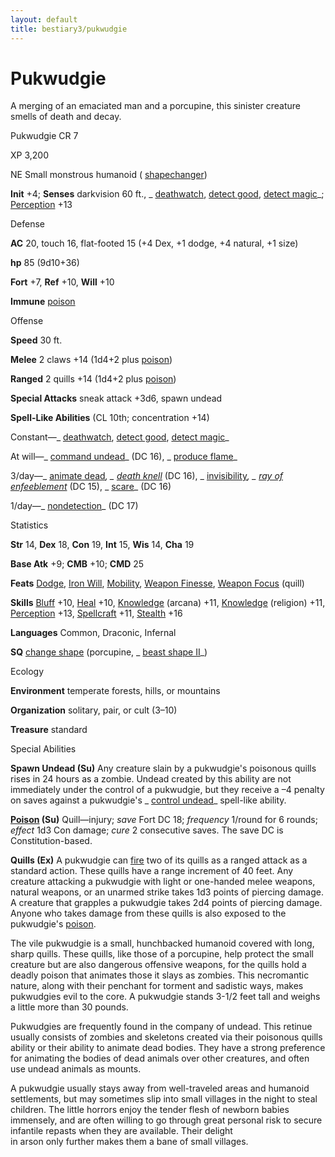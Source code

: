 ```yaml
---
layout: default
title: bestiary3/pukwudgie
---
```

# Pukwudgie

A merging of an emaciated man and a porcupine, this sinister creature smells of death and decay.

Pukwudgie CR 7

XP 3,200

NE Small monstrous humanoid ( [shapechanger](monsters/creatureTypes#_shapechanger-subtype))

**Init** +4; **Senses** darkvision 60 ft., _ [deathwatch](spells/deathwatch#_deathwatch), [detect good](spells/detectGood#_detect-good), [detect magic](spells/detectMagic#_detect-magic)_; [Perception](skills/perception#_perception) +13

Defense

**AC** 20, touch 16, flat-footed 15 (+4 Dex, +1 dodge, +4 natural, +1 size)

**hp** 85 (9d10+36)

**Fort** +7, **Ref** +10, **Will** +10

**Immune** [poison](monsters/universalMonsterRules#_poison-(ex-or-su))

Offense

**Speed** 30 ft.

**Melee** 2 claws +14 (1d4+2 plus [poison](monsters/universalMonsterRules#_poison-(ex-or-su)))

**Ranged** 2 quills +14 (1d4+2 plus [poison](monsters/universalMonsterRules#_poison-(ex-or-su)))

**Special Attacks** sneak attack +3d6, spawn undead

**Spell-Like Abilities** (CL 10th; concentration +14)

Constant—_ [deathwatch](spells/deathwatch#_deathwatch), [detect good](spells/detectGood#_detect-good), [detect magic](spells/detectMagic#_detect-magic)_

At will—_ [command undead](spells/commandUndead#_command-undead)_ (DC 16), _ [produce flame](spells/produceFlame#_produce-flame)_

3/day—_ [animate dead](spells/animateDead#_animate-dead)_, _ [death knell](spells/deathKnell#_death-knell)_ (DC 16), _ [invisibility](spells/invisibility#_invisibility)_, _ [ray of enfeeblement](spells/rayOfEnfeeblement#_ray-of-enfeeblement)_ (DC 15), _ [scare](spells/scare#_scare)_ (DC 16)

1/day—_ [nondetection](spells/nondetection#_nondetection)_ (DC 17)

Statistics

**Str** 14, **Dex** 18, **Con** 19, **Int** 15, **Wis** 14, **Cha** 19

**Base Atk** +9; **CMB** +10; **CMD** 25

**Feats** [Dodge](feats#_dodge), [Iron Will](feats#_iron-will), [Mobility](feats#_mobility), [Weapon Finesse](feats#_weapon-finesse), [Weapon Focus](feats#_weapon-focus) (quill)

**Skills** [Bluff](skills/bluff#_bluff) +10, [Heal](skills/heal#_heal) +10, [Knowledge](skills/knowledge#_knowledge) (arcana) +11, [Knowledge](skills/knowledge#_knowledge) (religion) +11, [Perception](skills/perception#_perception) +13, [Spellcraft](skills/spellcraft#_spellcraft) +11, [Stealth](skills/stealth#_stealth) +16

**Languages** Common, Draconic, Infernal

**SQ** [change shape](monsters/universalMonsterRules#_change-shape) (porcupine, _ [beast shape II](spells/beastShape#_beast-shape-ii)_)

Ecology

**Environment** temperate forests, hills, or mountains

**Organization** solitary, pair, or cult (3–10)

**Treasure** standard

Special Abilities

**Spawn Undead (Su)** Any creature slain by a pukwudgie's poisonous quills rises in 24 hours as a zombie. Undead created by this ability are not immediately under the control of a pukwudgie, but they receive a –4 penalty on saves against a pukwudgie's _ [control undead](spells/controlUndead#_control-undead)_ spell-like ability.

**[Poison](monsters/universalMonsterRules#_poison-(ex-or-su)) (Su)** Quill—injury; _save_ Fort DC 18; _frequency_ 1/round for 6 rounds; _effect_ 1d3 Con damage; _cure_ 2 consecutive saves. The save DC is Constitution-based.

**Quills (Ex)** A pukwudgie can [fire](monsters/creatureTypes#_fire-subtype) two of its quills as a ranged attack as a standard action. These quills have a range increment of 40 feet. Any creature attacking a pukwudgie with light or one-handed melee weapons, natural weapons, or an unarmed strike takes 1d3 points of piercing damage. A creature that grapples a pukwudgie takes 2d4 points of piercing damage. Anyone who takes damage from these quills is also exposed to the pukwudgie's [poison](monsters/universalMonsterRules#_poison-(ex-or-su)).

The vile pukwudgie is a small, hunchbacked humanoid covered with long, sharp quills. These quills, like those of a porcupine, help protect the small creature but are also dangerous offensive weapons, for the quills hold a deadly poison that animates those it slays as zombies. This necromantic nature, along with their penchant for torment and sadistic ways, makes pukwudgies evil to the core. A pukwudgie stands 3-1/2 feet tall and weighs a little more than 30 pounds.

Pukwudgies are frequently found in the company of undead. This retinue usually consists of zombies and skeletons created via their poisonous quills ability or their ability to animate dead bodies. They have a strong preference for animating the bodies of dead animals over other creatures, and often use undead animals as mounts.

A pukwudgie usually stays away from well-traveled areas and humanoid settlements, but may sometimes slip into small villages in the night to steal children. The little horrors enjoy the tender flesh of newborn babies immensely, and are often willing to go through great personal risk to secure infantile repasts when they are available. Their delight   
in arson only further makes them a bane of small villages.

